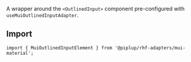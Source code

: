 A wrapper around the `<OutlinedInput>` component pre-configured with `useMuiOutlinedInputAdapter`.

## <span className="docs-h2">Import</span>

```tsx
import { MuiOutlinedInputElement } from '@piplup/rhf-adapters/mui-material';
```
